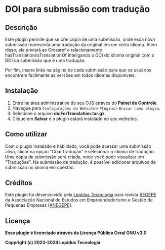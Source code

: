 # DOI para submissão com tradução

## Descrição

Este plugin permite que se crie cópia de uma submissão, onde essa nova submissão representa uma tradução da original em um certo idioma. Além disso, ele enviará ao Crossref o relacionamento hasTranslation/isTranslationOf inteligando o DOI do idioma original  com o DOI da submissão que é uma tradução.

Por fim, insere links na página de cada submissão para que os usuários encontrem facilmente as versões em todos idiomas disponíveis.

## Instalação

1. Entre na área administrativa do seu OJS através do __Painel de Controle__.
2. Navegue para `Configurações do Website`> `Plugins`> `Enviar novo plugin`.
3. Selecione o arquivo __doiForTranslation.tar.gz__.
4. Clique em __Salvar__ e o plugin estará instalado no seu websites.

## Como utilizar

Com o plugin instalado e habilitado, você pode acessar uma submissão ativa, clicar na opção "Criar tradução" e selecionar o idioma de tradução. Uma cópia da submissão será criada, onde você pode visualizar em "Traduções". Na submissão de tradução, é possível adicionar arquivos de submissão no idioma em questão.  

## Créditos

Este plugin foi desenvolvido pela [Lepidus Tecnologia](https://lepidus.com.br/) para revista [REGEPE](https://regepe.org.br/) da Associação Nacional de Estudos em Empreendedorismo e Gestão de Pequenas Empresas ([ANEGEPE](https://anegepe.org.br/)).

## Licença
__Esse plugin é licenciado através da Licença Pública Geral GNU v3.0__

__Copyright (c) 2023-2024 Lepidus Tecnologia__
